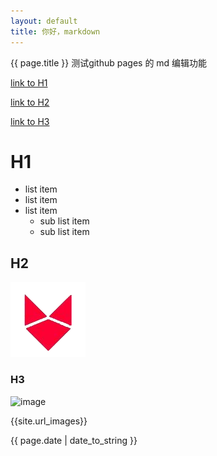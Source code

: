 ```yaml
---
layout: default
title: 你好，markdown
---
```

{{ page.title }}
测试github pages 的 md 编辑功能

[link to H1](#h1)

[link to H2](#h2)

[link to H3](#h3)

# H1
-   list item
-   list item
-   list item
    -   sub list item
    -   sub list item


## H2
![image](https://raw.githubusercontent.com/EnderDFox/FoxBlog/gh-pages/_posts/images/fox_icon.png)

### H3
![image]({{site.url_images}}fox_icon.png)


{{site.url_images}}

{{ page.date | date_to_string }}